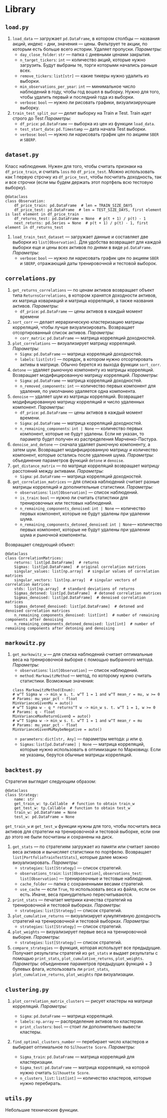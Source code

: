 # Library

## `load.py`

1. `load_data` — загружает `pd.DataFrame`, в котором столбцы — названия акций, индекс - дни, значения — цены. Фильтрует те акции, по которым есть больше всего истории. Удаляет пропуски.
_Параметры:_
    - `day_close_folder`: `str` — папка с дневными ценами закрытия.
    - `n_target_tickers`: `int` — количество акций, которые нужно загрузить. Будут выбраны те, торги которыми начались раньше всех.
    - `remove_tickers`: `list[str]` — какие тикеры нужно удалить из выборки.
    - `min_observations_per_year`: `int` — минимальное число наблюдений в году, чтобы год вошел в выборку. Нужно для того, чтобы удалить первый и последний года из выборки.
    - `verbose`: `bool` — нужно ли рисовать графики, визуализирующие выборку.
1. `train_test_split_our` — делит выборку на Train и Test. Train идет строго до Test
_Параметры:_
    - `df_price`: `pd.DataFrame` — выборка из цен из функции `load_data`.
    - `test_start_date`: `pd.Timestamp` — дата начала Test выборки.
    - `verbose`: `bool` — нужно ли нарисовать график цен по акциям `SBER` и `SBERP`.

## `dataset.py`

Класс наблюдения. Нужен для того, чтобы считать признаки на `df_price_train`, и считать `loss` по `df_price_test`. Можно использовать как 1 первую строчку из `df_price_test`, чтобы посчитать доходность, так и все строчки (если мы будем держать этот портфель всю тестовую выборку).

```
@dataclass
class Observation:
    df_price_train: pd.DataFrame  # len = TRAIN_SIZE_DAYS
    df_price_test: pd.DataFrame  # len = TEST_SIZE_DAYS, first element is last element in df_price_train
    df_returns_test: pd.DataFrame = None  # p(t + 1) / p(t) - 1
    next_returns: pd.Series = None  # p(t + 1) / p(t) - 1, first element in df_returns_test
```

1. `load_train_test_dataset` — загружает данные и составляет две выборки из `list[Observation]`. Для удобства возвращает для каждой выборки еще и цены всех активов по днями в виде `pd.DataFrame`.
_Параметры:_
    - `verbose`: `bool` — нужно ли нарисовать график цен по акциям `SBER` и `SBERP`, отражающий даты тренировочной и тестовой выборок.

## `correlations.py`

1. `get_returns_correlations` —  по ценам активов возвращает объект типа `ReturnsCorrelations`, в котором хранятся доходности активов, их матрица ковариаций и матрица корреляций, а также названия активов.
_Параметры:_
    - `df_price`: `pd.DataFrame` — цены активов в каждый момент времени
1. `sort_corr` — делает иерархическую кластеризацию матрицы корреляций, чтобы лучше визуализировать. Возвращает отсортированный список активов.
_Параметры:_
    - `corr_matrix`: `pd.DataFrame` — матрица корреляций доходностей.
1. `plot_correlations` — визуализирует матрицу корреляций.
 _Параметры:_
    - `Sigma`: `pd.DataFrame` — матрица корреляций доходностей.
    - `labels`: `list[str]` — порядок, в котором нужно отсортировать активы в матрице. Обычно берется из выхода функции `sort_corr`.
1. `detone` — удаляет рыночную компоненту из матрицы корреляций. Возвращает модифицированную матрицу корреляций.
 _Параметры:_
    - `Sigma`: `pd.DataFrame` — матрица корреляций доходностей.
    - `n_removed_components`: `int` — количество первых компонент для удаления, по умолчанию удаляется одна компонента.
1. `denoise` — удаляет шум из матрицы корреляций. Возвращает модифицированную матрицу корреляций и число удаленных компонент.
 _Параметры:_
    - `df_price`: `pd.DataFrame` — цены активов в каждый момент времени.
    - `Sigma`: `pd.DataFrame` — матрица корреляций доходностей.
    - `n_remaining_components`: `int | None` — количество первых компонент, которые не будут удалены. Если не указан, то параметр будет получен из распределения Марченко-Пастура.
1. `denoise_and_detone` — сначала удаляет рыночную компоненту, а затем шум. Возвращает модифицированную матрицу и количество компонент, которые остались после удаления шума.
 _Параметры:_ объединение параметров функций `detone` и `denoise`.
1. `get_distance_matrix` — по матрице корреляций возвращает матрицу расстояний между активами.
 _Параметры:_
    - `Sigma`: `pd.DataFrame` — матрица корреляций доходностей.
1. `get_correlation_matrices` — для списка наблюдений считает разные матрицы корреляций и дополнительные статистики.
 _Параметры:_
    - `observations`: `list[Observation]` — список наблюдений.
    - `is_train`: `bool` — нужно ли считать статистики для тренировочных или тестовых наблюдений.
    - `n_remaining_components_denoised`: `int | None` — количество первых компонент, которые не будут удалены при удалении шума.
    - `n_remaining_components_detoned_denoised`: `int | None`— количество первых компонент, которые не будут удалены при удалении шума и рыночной компоненты.

 Возвращает следующий объект:
```
@dataclass
class CorrelationMatrices:
    returns: list[pd.DataFrame]  # returns
    Sigmas: list[pd.DataFrame]  # original correlation matrices
    singular_values: list[np.array]  # singular values of correlation matrices
    singular_vectors: list[np.array]  # singular vectors of correlation matrices
    stds: list[np.array]  # standard deviations of returns
    Sigmas_detoned: list[pd.DataFrame]  # detoned correlation matrices
    Sigmas_denoised: list[pd.DataFrame]  # denoised correlation matrices
    Sigmas_detoned_denoised: list[pd.DataFrame]  # detoned and denoised correlation matrices
    n_remaining_components_denoised: list[int]  # number of remaining components after denoising
    n_remaining_components_detoned_denoised: list[int]  # number of remaining components after detoning and denoising
```

## `markowitz.py`
1. `get_markowitz_w` — для списка наблюдений считает оптимальные веса на тренировочной выборке с помощью выбранного метода.
 _Параметры:_
    - `observations`: `list[Observation]` — список наблюдений.
    - `method`: `MarkowitzMethod` — метод, по которому нужно считать статистики. Возможные значения:
    ```
    class MarkowitzMethod(Enum):
    # w^T Sigma w -> min_w s. t. w^T 1 = 1 and w^T mean_r = mu, w >= 0
    # Params: mu_year_pct - float
    MinVarianceGivenMu = auto()
    # w^T Sigma w - q * returns^T w -> min_w s. t. w^T 1 = 1, w >= 0
    # Params: q - float
    MinVarianceMaxReturnGivenQ = auto()
    # w^T Sigma w -> min_w s. t. w^T 1 = 1 and w^T mean_r = mu
    # Params: mu_year_pct - float
    MinVarianceGivenMuMaybeNegative = auto()
    ```
    - `parameters`: `dict[str, Any]` — параметры метода: $\mu$ или $q$.
    - `Sigmas`: `list[pd.DataFrame] | None` — матрица корреляций, которые нужно использовать в оптимизации по Марковицу. Если не указаны, берутся обычные матрицы корреляций.

## `backtest.py`

Стратегия выглядит следующим образом:

```
@dataclass
class Strategy:
    name: str
    get_train_w: tp.Callable  # function to obtain train_w
    get_test_w: tp.Callable  # function to obtain test_w
    train_w: pd.DataFrame = None
    test_w: pd.DataFrame = None
```

`get_train_w` и `get_test_w` функции нужны для того, чтобы посчитать веса активов для стратегии на тренировочной и тестовой выборке, если они до этого не были посчитаны и сохранены на диск.

1. `get_stats` — по стратегиям загружает из памяти или считает заново веса активов и вычисляет статистики по портфелю. Возвращает `list[PortfolioTrainTestStats]`, которые далее можно визуализировать.
 _Параметры:_
    - `strategies`: `list[Strategy]` — список стратегий.
    - `observations_train`: `list[Observation]`, `observations_test`: `list[Observation]` — тренировочные и тестовые наблюдения.
    - `cache_folder` — папка с сохраненными весами стратегий.
    - `use_cache` — если `True`, то использовать веса из файла, если он есть. Иначе, веса принудительно пересчитываются.
1. `print_stats` — печатает метрики качества стратегий на тренировочной и тестовой выборках.
 _Параметры:_
    - `strategies`: `list[Strategy]` — список стратегий.
1. `plot_cumulative_returns` — визуализирует кумулятивную доходность стратегий на тренировочной и тестовой выборках.
 _Параметры:_
    - `strategies`: `list[Strategy]` — список стратегий.
1. `plot_weights` — визуализирует первые веса на тренировочной выборке.
 _Параметры:_
    - `strategies`: `list[Strategy]` — список стратегий.
1. `compare_strategies` — функция, которая использует все предыдущие. Получает результаты стратегий из `get_stats` и выдает результаты с помощью `print_stats`, `plot_cumulative_returns`, `plot_weights`.
 _Параметры:_ объединение параметров предыдущих функций + 3 булевых флага, использовать ли `print_stats`, `plot_cumulative_returns`, `plot_weights` при визуализации.

## `clustering.py`

1. `plot_correlation_matrix_clusters` — рисует кластеры на матрице корреляций.
 _Параметры:_
    - `Sigma`: `pd.DataFrame` — матрица корреляций.
    - `labels`: `np.array` — распределение активов по кластерам.
    - `print_clusters`: `bool` — стоит ли дополнительно вывести кластеры.

1. `find_optimal_clusters_number` — перебирает число кластеров и выбирает оптимальное по `Silhouette Score`.
 _Параметры:_
    - `Sigma_train`: `pd.DataFrame` — матрица корреляций для кластеризации.
    - `Sigma_test`: `pd.DataFrame` — матрица корреляций, на которой нужно считать `Silhouette Score`.
    - `n_clusters_list`: `list[int]` — количество кластеров, которые нужно перебирать.

## `utils.py`

Небольшие технические функции.